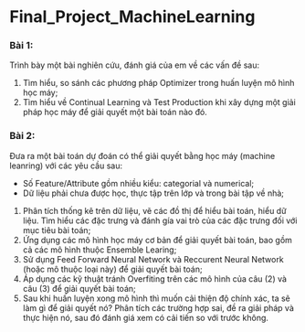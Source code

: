 # Final_Project_MachineLearning
### Bài 1:
Trình bày một bài nghiên cứu, đánh giá của em về các vấn đề sau:
1)	 Tìm hiểu, so sánh các phương pháp Optimizer trong huấn luyện mô hình học máy;
2)	Tìm hiểu về Continual Learning và Test Production khi xây dựng một giải pháp học máy để giải quyết một bài toán nào đó.

### Bài 2:
Đưa ra một bài toán dự đoán có thể giải quyết bằng học máy (machine leanring) với các yêu cầu sau:
-	Số Feature/Attribute gồm nhiều kiểu: categorial và numerical;
-	Dữ liệu phải chưa được học, thực tập trên lớp và trong bài tập về nhà;

1)	Phân tích thống kê trên dữ liệu, vẽ các đồ thị để hiểu bài toán, hiểu dữ liệu. Tìm hiểu các đặc trưng và đánh gía vai trò của các đặc trưng đối với mục tiêu bài toán;
2)	Ứng dụng các mô hình học máy cơ bản để giải quyết bài toán, bao gồm cả các mô hình thuộc Ensemble Learing;
3)	Sử dụng Feed Forward Neural Network và Reccurent Neural Network (hoặc mô thuộc loại này) để giải quyết bài toán;
4)	Áp dụng các kỹ thuật tránh Overfiting trên các mô hình của câu (2) và câu (3) để giải quyết bài toán;
5)	Sau khi huấn luyện xong mô hình thì muốn cải thiện độ chính xác, ta sẽ làm gì để giải quyết nó? Phân tích các trường hợp sai, đề ra giải pháp và thực hiện nó, sau đó đánh giá xem có cải tiến so với trước không. 

